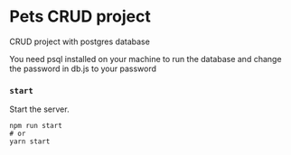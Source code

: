 # Pets CRUD project

CRUD project with postgres database

You need psql installed on your machine to run the database and change the password in db.js to your password

### `start`

Start the server.

```
npm run start
# or
yarn start
```
